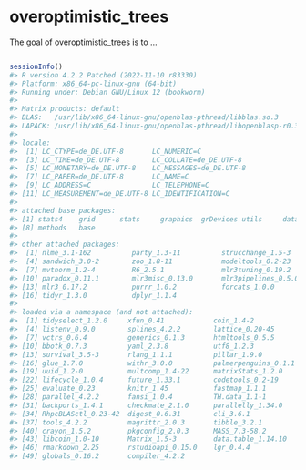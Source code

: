 
<!-- README.md is generated from README.Rmd. Please edit that file. -->

# overoptimistic_trees

<!-- badges: start -->
<!-- badges: end -->

The goal of overoptimistic_trees is to …

<!-- What is special about using `README.Rmd` instead of just `README.md`? You can include R chunks like so: -->

``` r

sessionInfo()
#> R version 4.2.2 Patched (2022-11-10 r83330)
#> Platform: x86_64-pc-linux-gnu (64-bit)
#> Running under: Debian GNU/Linux 12 (bookworm)
#> 
#> Matrix products: default
#> BLAS:   /usr/lib/x86_64-linux-gnu/openblas-pthread/libblas.so.3
#> LAPACK: /usr/lib/x86_64-linux-gnu/openblas-pthread/libopenblasp-r0.3.21.so
#> 
#> locale:
#>  [1] LC_CTYPE=de_DE.UTF-8       LC_NUMERIC=C              
#>  [3] LC_TIME=de_DE.UTF-8        LC_COLLATE=de_DE.UTF-8    
#>  [5] LC_MONETARY=de_DE.UTF-8    LC_MESSAGES=de_DE.UTF-8   
#>  [7] LC_PAPER=de_DE.UTF-8       LC_NAME=C                 
#>  [9] LC_ADDRESS=C               LC_TELEPHONE=C            
#> [11] LC_MEASUREMENT=de_DE.UTF-8 LC_IDENTIFICATION=C       
#> 
#> attached base packages:
#> [1] stats4    grid      stats     graphics  grDevices utils     datasets 
#> [8] methods   base     
#> 
#> other attached packages:
#>  [1] nlme_3.1-162          party_1.3-11          strucchange_1.5-3    
#>  [4] sandwich_3.0-2        zoo_1.8-11            modeltools_0.2-23    
#>  [7] mvtnorm_1.2-4         R6_2.5.1              mlr3tuning_0.19.2    
#> [10] paradox_0.11.1        mlr3misc_0.13.0       mlr3pipelines_0.5.0-2
#> [13] mlr3_0.17.2           purrr_1.0.2           forcats_1.0.0        
#> [16] tidyr_1.3.0           dplyr_1.1.4          
#> 
#> loaded via a namespace (and not attached):
#>  [1] tidyselect_1.2.0     xfun_0.41            coin_1.4-2          
#>  [4] listenv_0.9.0        splines_4.2.2        lattice_0.20-45     
#>  [7] vctrs_0.6.4          generics_0.1.3       htmltools_0.5.5     
#> [10] bbotk_0.7.3          yaml_2.3.8           utf8_1.2.3          
#> [13] survival_3.5-3       rlang_1.1.1          pillar_1.9.0        
#> [16] glue_1.7.0           withr_3.0.0          palmerpenguins_0.1.1
#> [19] uuid_1.2-0           multcomp_1.4-22      matrixStats_1.2.0   
#> [22] lifecycle_1.0.4      future_1.33.1        codetools_0.2-19    
#> [25] evaluate_0.23        knitr_1.45           fastmap_1.1.1       
#> [28] parallel_4.2.2       fansi_1.0.4          TH.data_1.1-1       
#> [31] backports_1.4.1      checkmate_2.1.0      parallelly_1.34.0   
#> [34] RhpcBLASctl_0.23-42  digest_0.6.31        cli_3.6.1           
#> [37] tools_4.2.2          magrittr_2.0.3       tibble_3.2.1        
#> [40] crayon_1.5.2         pkgconfig_2.0.3      MASS_7.3-58.2       
#> [43] libcoin_1.0-10       Matrix_1.5-3         data.table_1.14.10  
#> [46] rmarkdown_2.25       rstudioapi_0.15.0    lgr_0.4.4           
#> [49] globals_0.16.2       compiler_4.2.2
```

<!-- You'll still need to render `README.Rmd` regularly, to keep `README.md` up-to-date. `devtools::build_readme()` is handy for this. You could also use GitHub Actions to re-render `README.Rmd` every time you push. An example workflow can be found here: <https://github.com/r-lib/actions/tree/v1/examples>. -->
<!-- You can also embed plots, for example: -->
<!-- ```{r pressure, echo = FALSE} -->
<!-- plot(pressure) -->
<!-- ``` -->
<!-- In that case, don't forget to commit and push the resulting figure files, so they display on GitHub. -->

